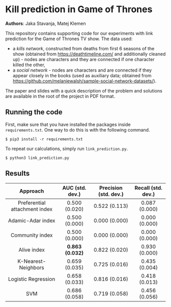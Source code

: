 # Kill prediction in Game of Thrones
**Authors**:  Jaka Stavanja, Matej Klemen

This repository contains supporting code for our experiments with link prediction for the
Game of Thrones TV show. The data used:
- a *kills network*, constructed from deaths from first 6 seasons of the show 
(obtained from https://deathtimeline.com/ and additionally cleaned up) - nodes are characters and 
they are connected if one character killed the other,
- a *social network* - nodes are characters and are connected if they appear closely in the books
(used as auxiliary data; obtained from https://github.com/melaniewalsh/sample-social-network-datasets/).

The paper and slides with a quick description of the problem and solutions are available in the root of the
project in PDF format.

## Running the code
First, make sure that you have installed the packages inside `requirements.txt`.
One way to do this is with the following command.
```
$ pip3 install -r requirements.txt
```

To repeat our calculations, simply run `link_prediction.py`.
```
$ python3 link_prediction.py
```

## Results

| Approach  	                         | AUC (std. dev.)  | Precision (std. dev.) | Recall (std. dev.) |
|:--------------------------------------:|:----------------:|:---------------------:|:------------------:|
| Preferential attachment index          | 0.500 (0.020)    | 0.522 (0.113)         | 0.087 (0.000)      |
| Adamic-Adar index                      | 0.500 (0.000)    | 0.000 (0.000)         | 0.000 (0.000)      |
| Community index                        | 0.500 (0.000)    | 0.000 (0.000)         | 0.000 (0.000)      |
| Alive index                            | **0.863 (0.032)**| 0.822 (0.020)         | 0.930 (0.000)      |
| K-Nearest-Neighbors                    | 0.659 (0.035)    | 0.725 (0.016)         | 0.435 (0.004)      |
| Logistic Regression                    | 0.658 (0.033)    | 0.816 (0.016)         | 0.418 (0.013)      |
| SVM                                    | 0.686 (0.058)    | 0.719 (0.058)         | 0.456 (0.056)      |
